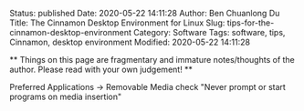 Status: published
Date: 2020-05-22 14:11:28
Author: Ben Chuanlong Du
Title: The Cinnamon Desktop Environment for Linux
Slug: tips-for-the-cinnamon-desktop-environment
Category: Software
Tags: software, tips, Cinnamon, desktop environment
Modified: 2020-05-22 14:11:28

**
Things on this page are
fragmentary and immature notes/thoughts of the author.
Please read with your own judgement!
**

Preferred Applications -> Removable Media
check "Never prompt or start programs on media insertion"
